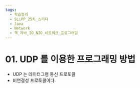 ```yaml
---
tags:
  - 학습정리
  - SLiPP_25차_스터디
  - Java
  - Network
  - 책_자바_IO_NIO_네트워크_프로그래밍
---
```

# 01. UDP 를 이용한 프로그래밍 방법

- UDP 는 데이터그램 통신 프로토콜
- 비연결성 프로토콜이다.




